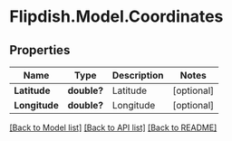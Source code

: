 # Flipdish.Model.Coordinates
## Properties

Name | Type | Description | Notes
------------ | ------------- | ------------- | -------------
**Latitude** | **double?** | Latitude | [optional] 
**Longitude** | **double?** | Longitude | [optional] 

[[Back to Model list]](../README.md#documentation-for-models) [[Back to API list]](../README.md#documentation-for-api-endpoints) [[Back to README]](../README.md)

